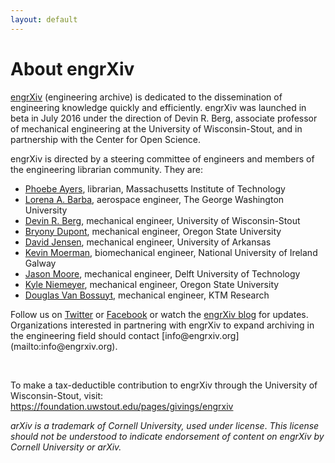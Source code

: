 ```yaml
---
layout: default
---
```


<h1>About engrXiv</h1>

<a href="http://engrxiv.org/" target="_blank">engrXiv</a> (engineering archive) is dedicated to the dissemination of engineering knowledge quickly and efficiently. engrXiv was launched in beta in July 2016 under the direction of Devin R. Berg, associate professor of mechanical engineering at the University of Wisconsin-Stout, and in partnership with the Center for Open Science.


engrXiv is directed by a steering committee of engineers and members of the engineering librarian community. They are:
<ul>
	<li><a href="http://libguides.mit.edu/profiles/psayers" target="_blank">Phoebe Ayers</a>, librarian, Massachusetts Institute of Technology</li>
	<li><a href="http://stem.gwu.edu/lorena-barba" target="_blank">Lorena A. Barba</a>, aerospace engineer, The George Washington University</li>
	<li><a href="http://www.devinberg.com/">Devin R. Berg</a>, mechanical engineer, University of Wisconsin-Stout</li>
	<li><a href="http://mime.oregonstate.edu/people/dupont" target="_blank">Bryony Dupont</a>, mechanical engineer, Oregon State University</li>
	<li><a href="http://directory.uark.edu/people/dcjensen" target="_blank">David Jensen</a>, mechanical engineer, University of Arkansas</li>
	<li><a href="https://kevinmoerman.org/" target="_blank">Kevin Moerman</a>, biomechanical engineer, National University of Ireland Galway</li>
	<li><a href="http://www.moorepants.info/" target="_blank">Jason Moore</a>, mechanical engineer, Delft University of Technology</li>
	<li><a href="http://kyleniemeyer.com" target="_blank">Kyle Niemeyer</a>, mechanical engineer, Oregon State University</li>
	<li><a href="http://www.douglasvanbossuyt.com/" target="_blank">Douglas Van Bossuyt</a>, mechanical engineer, KTM Research</li>
</ul>
Follow us on <a href="https://twitter.com/engrXiv" target="_blank">Twitter</a> or <a href="https://www.facebook.com/engrXiv" target="_blank">Facebook</a> or watch the <a href="https://blog.engrxiv.org/" target="_blank">engrXiv blog</a> for updates. Organizations interested in partnering with engrXiv to expand archiving in the engineering field should contact [info@engrxiv.org](mailto:info@engrxiv.org).

&nbsp;

To make a tax-deductible contribution to engrXiv through the University of Wisconsin-Stout, visit: <a href="https://foundation.uwstout.edu/pages/givings/engrxiv">https://foundation.uwstout.edu/pages/givings/engrxiv</a>

<em>arXiv is a trademark of Cornell University, used under license</em>. <em>This license should not be understood to indicate endorsement of content on engrXiv by Cornell University or arXiv.</em>


